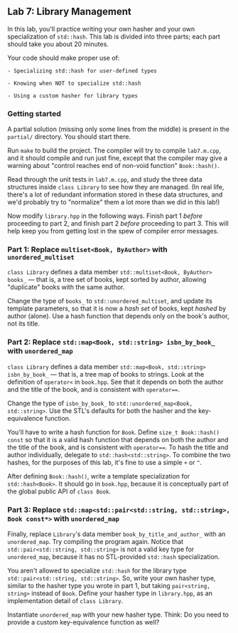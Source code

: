 ## Lab 7: Library Management

In this lab, you'll practice writing your own hasher and your own
specialization of `std::hash`. This lab is divided into three parts;
each part should take you about 20 minutes.

Your code should make proper use of:

    - Specializing std::hash for user-defined types

    - Knowing when NOT to specialize std::hash

    - Using a custom hasher for library types


### Getting started

A partial solution (missing only some lines from the middle) is present
in the `partial/` directory. You should start there.

Run `make` to build the project. The compiler will try to compile `lab7.m.cpp`,
and it should compile and run just fine, except that the compiler may give
a warning about "control reaches end of non-void function" `Book::hash()`.

Read through the unit tests in `lab7.m.cpp`, and study the three data structures
inside `class Library` to see how they are managed. (In real life, there's a
lot of redundant information stored in these data structures, and we'd probably
try to "normalize" them a lot more than we did in this lab!)

Now modify `library.hpp` in the following ways. Finish part 1 *before*
proceeding to part 2, and finish part 2 *before* proceeding to part 3.
This will help keep you from getting lost in the spew of compiler error messages.


### Part 1: Replace `multiset<Book, ByAuthor>` with `unordered_multiset`

`class Library` defines a data member `std::multiset<Book, ByAuthor> books_` —
that is, a tree set of books, kept sorted by author, allowing "duplicate" books
with the same author.

Change the type of `books_` to `std::unordered_multiset`, and update its template
parameters, so that it is now a *hash set* of books, kept *hashed* by author (alone).
Use a hash function that depends only on the book's author, not its title.


### Part 2: Replace `std::map<Book, std::string> isbn_by_book_` with `unordered_map`

`class Library` defines a data member `std::map<Book, std::string> isbn_by_book_` —
that is, a tree map of books to strings. Look at the definition of `operator<` in
`book.hpp`. See that it depends on both the author and the title of the book,
and is consistent with `operator==`.

Change the type of `isbn_by_book_` to `std::unordered_map<Book, std::string>`.
Use the STL's defaults for both the hasher and the key-equivalence function.

You'll have to write a hash function for `Book`. Define `size_t Book::hash() const`
so that it is a valid hash function that depends on both the author and the title of
the book, and is consistent with `operator==`. To hash the title and author individually,
delegate to `std::hash<std::string>`. To combine the two hashes, for the purposes of
this lab, it's fine to use a simple `+` or `^`.

After defining `Book::hash()`, write a template specialization for `std::hash<Book>`.
It should go in `book.hpp`, because it is conceptually part of the global public API
of `class Book`.


### Part 3: Replace `std::map<std::pair<std::string, std::string>, Book const*>` with `unordered_map`

Finally, replace `Library`'s data member `book_by_title_and_author_` with an
`unordered_map`. Try compiling the program again. Notice that `std::pair<std::string, std::string>`
is not a valid key type for `unordered_map`, because it has no STL-provided `std::hash`
specialization.

You aren't allowed to specialize `std::hash` for the library type `std::pair<std::string, std::string>`.
So, write your own hasher type, similar to the hasher type you wrote in part 1,
but taking `pair<string, string>` instead of `Book`. Define your hasher type in
`library.hpp`, as an implementation detail of `class Library`.

Instantiate `unordered_map` with your new hasher type.
Think: Do you need to provide a custom key-equivalence function as well?
